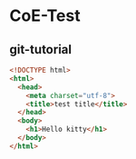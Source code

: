 # CoE-Test
## git-tutorial
```html
<!DOCTYPE html>
<html>
  <head>
    <meta charset="utf-8">
    <title>test title</title>
  </head>
  <body>
    <h1>Hello kitty</h1>
  </body>
</html>
```

